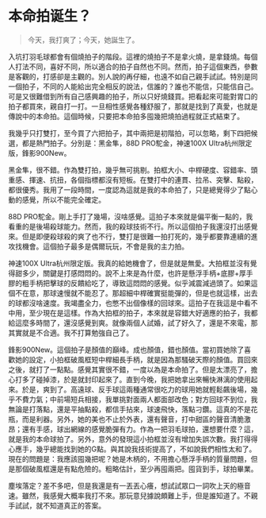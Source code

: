 # 本命拍诞生？
> 今天，我打爽了；今天，她誕生了。

入坑打羽毛球都會有個燒拍子的階段。這裡的燒拍子不是拿火燒，是拿錢燒。每個人打法不同，喜好不同，所以適合的拍子自然也不同。然而，拍子這個東西，參數是客觀的，打感卻是主觀的。別人說的再仔細，也遠不如自己親手試試。特別是同一個拍子，不同的人能給出完全相反的說法，信誰的？誰也不能信，只能信自己。可是又很難借到所有自己感興趣的拍子，所以只好燒錢買。把看起來可能對胃口的拍子都買來，親自打一打。一旦相性感覺各種舒服了，那就是找到了真愛，也就是傳說中的本命拍。這個時候，只要把本命拍多囤幾把燒拍過程就正式結束了。

我幾乎只打雙打，至今買了六把拍子，其中兩把是初階拍，可以忽略，剩下四把候選，都是熱門拍子。分別是：黑金隼，88D PRO駝金，神速100X Ultra杭州限定版，鋒影900New。

黑金隼，很不錯。作為雙打拍，幾乎無可挑剔。拍框大小、中桿硬度、容錯率、頭重感、揮速、抗扭，各個指標都沒有短板。在雙打中的連貫、拉吊、突擊、點殺，都很優秀。我用了一段時間，一度認為這就是我的本命拍了，只是總覺得少了點心動的感覺，所以不能完全確定。

88D PRO駝金。剛上手打了幾場，沒啥感覺。這拍子本來就是偏平衡一點的，我看重的是後場殺球能力。然而，我的殺球技術不行。所以這個拍子我還沒打出感覺來。但是即便殺球殺的爽了也不行，雙打是很難一拍打死的，幾乎都要靠連續的進攻找機會。這個拍子最多是偶爾玩玩，不會是我的主力拍。

神速100X Ultra杭州限定版。我真的給她機會了，但是就是無愛。大拍框並沒有覺得甜多少，關鍵是打感悶悶的。說不上來是為什麼，也許是懸浮手柄+底膠+厚手膠的粗手柄把擊球的反饋給吃了，導致這悶悶的感覺。似乎減震減過頭了。如果這個不在意，那球速慢就不能忍了。那超細中桿確實挺能彈的，但是也就這樣，出去的球都沒啥速度。我竭盡全力，也憋不出個像樣的回球來。這拍子在我這是中看不中用，至少現在是這樣。作為大拍框的拍子，本來就是容錯大好適應的拍子，我都給這麼多時間了，還沒感覺到爽。就像兩個人試婚，試了好久了，還是不來電，那其實就是不合適。我不打算勉強自己了。

鋒影900New。這個拍子是顏值的巔峰。成也顏值，錯也顏值。當初買她除了喜歡她的設定，小拍框破風框短中桿細長手柄，就是因為那騷破天際的顏值。買回來之後，就打了一點點。感覺其實很不錯，一度以為是本命拍了。但是太漂亮了，擔心打多了碰掉漆，於是就封印起來了。直到今晚，我把她拿出來暢快淋漓的使用起來。於是，爽到了。高遠球、反手球這兩種通常很吃力的球用她就輕鬆飆後場，幾乎不費力氣；中前場短兵相接，我單挑對面兩人都面部改色；對方回球不到位，我無論是打落點，還是平抽點殺，都信手拈來，球速飛快，落點刁鑽。這真的不是花瓶，而是利器。另外，她的美也不止於外表，還有聲音，打中甜區的聲音清脆激昂；還有手感，球出網線的感覺脆彈有力。作為一把羽毛球拍，還想要什麼？這，就是我的本命球拍了。另外，意外的發現這小拍框並沒有增加失誤次數。我打得得心應手，幾乎總能找到她的G點。與其說我技術提高了，不如說我們相性太和了。現在的問題是：我應該囤幾把呢？她是木柄的，不用擔心懸浮手柄的質量問題，但是那個破風框還是有點危險的。粗略估計，至少再囤兩把。囤貨到手，球拍畢業。

塵埃落定？差不多吧，但是我還是有一丟丟心癢，想試試眾口一詞吹上天的極音速。雖然，我感覺大概率我打不來。那玩意兒據說頗難上手，但是誰知道了。不親手試試，就不知道真正的答案。